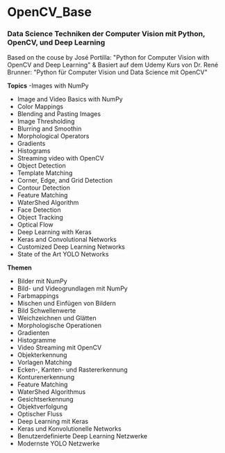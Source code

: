 # OpenCV_Base
### Data Science Techniken der Computer Vision mit Python, OpenCV, und Deep Learning
Based on the couse by José Portilla: "Python for Computer Vision with OpenCV and Deep Learning"
&
Basiert auf dem Udemy Kurs von Dr. René Brunner: "Python für Computer Vision und Data Science mit OpenCV"

**Topics**
-Images with NumPy
- Image and Video Basics with NumPy
- Color Mappings
- Blending and Pasting Images
- Image Thresholding
- Blurring and Smoothin
- Morphological Operators
- Gradients
- Histograms
- Streaming video with OpenCV
- Object Detection
- Template Matching
- Corner, Edge, and Grid Detection
- Contour Detection
- Feature Matching
- WaterShed Algorithm
- Face Detection
- Object Tracking
- Optical Flow
- Deep Learning with Keras
- Keras and Convolutional Networks
- Customized Deep Learning Networks
- State of the Art YOLO Networks

**Themen**
- Bilder mit NumPy
- Bild- und Videogrundlagen mit NumPy
- Farbmappings
- Mischen und Einfügen von Bildern
- Bild Schwellenwerte
- Weichzeichnen und Glätten
- Morphologische Operationen
- Gradienten
- Histogramme
- Video Streaming mit OpenCV
- Objekterkennung
- Vorlagen Matching
- Ecken-, Kanten- und Rastererkennung
- Konturenerkennung
- Feature Matching
- WaterShed Algorithmus
- Gesichtserkennung
- Objektverfolgung
- Optischer Fluss
- Deep Learning mit Keras
- Keras und Konvolutionelle Networks
- Benutzerdefinierte Deep Learning Netzwerke
- Modernste YOLO Netzwerke
